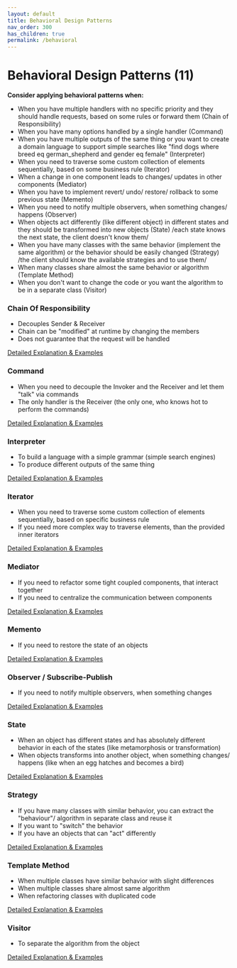 ```yaml
---
layout: default
title: Behavioral Design Patterns
nav_order: 300
has_children: true
permalink: /behavioral
---
```


# Behavioral Design Patterns (11)

**Consider applying behavioral patterns when:**
- When you have multiple handlers with no specific priority and they should handle requests, based on some rules or forward them (Chain of Responsibility)
- When you have many options handled by a single handler (Command)
- When you have multiple outputs of the same thing or you want to create a domain language to support simple searches like "find dogs where breed eq german_shepherd and gender eq female" (Interpreter)
- When you need to traverse some custom collection of elements sequentially, based on some business rule (Iterator)
- When a change in one component leads to changes/ updates in other components (Mediator)
- When you have to implement revert/ undo/ restore/ rollback to some previous state (Memento) 
- When you need to notify multiple observers, when something changes/ happens (Observer)
- When objects act differently (like different object) in different states and they should be transformed into new objects (State) /each state knows the next state, the client doesn't know them/
- When you have many classes with the same behavior (implement the same algorithm) or the behavior should be easily changed (Strategy) /the client should know the available strategies and to use them/
- When many classes share almost the same behavior or algorithm (Template Method)
- When you don't want to change the code or you want the algorithm to be in a separate class (Visitor)


### Chain Of Responsibility
* Decouples Sender & Receiver
* Chain can be "modified" at runtime by changing the members
* Does not guarantee that the request will be handled

[Detailed Explanation & Examples](https://github.com/Iretha/ebook-design-patterns/blob/master/src/com/smdev/gof/behavioral/chain_of_responsibility)

### Command
* When you need to decouple the Invoker and the Receiver and let them "talk" via commands
* The only handler is the Receiver (the only one, who knows hot to perform the commands)

[Detailed Explanation & Examples](https://github.com/Iretha/ebook-design-patterns/blob/master/src/com/smdev/gof/behavioral/command)

### Interpreter
* To build a language with a simple grammar (simple search engines)
* To produce different outputs of the same thing

[Detailed Explanation & Examples](https://github.com/Iretha/ebook-design-patterns/blob/master/src/com/smdev/gof/behavioral/interpreter)

### Iterator
* When you need to traverse some custom collection of elements sequentially, based on specific business rule
* If you need more complex way to traverse elements, than the provided inner iterators

[Detailed Explanation & Examples](https://github.com/Iretha/ebook-design-patterns/blob/master/src/com/smdev/gof/behavioral/iterator)

### Mediator
* If you need to refactor some tight coupled components, that interact together
* If you need to centralize the communication between components

[Detailed Explanation & Examples](https://github.com/Iretha/ebook-design-patterns/blob/master/src/com/smdev/gof/behavioral/mediator)

### Memento
* If you need to restore the state of an objects

[Detailed Explanation & Examples](https://github.com/Iretha/ebook-design-patterns/blob/master/src/com/smdev/gof/behavioral/memento)

### Observer / Subscribe-Publish 
* If you need to notify multiple observers, when something changes

[Detailed Explanation & Examples](https://github.com/Iretha/ebook-design-patterns/blob/master/src/com/smdev/gof/behavioral/observer)

### State
* When an object has different states and has absolutely different behavior in each of the states (like metamorphosis or transformation)
* When objects transforms into another object, when something changes/ happens (like when an egg hatches and becomes a bird)

[Detailed Explanation & Examples](https://github.com/Iretha/ebook-design-patterns/blob/master/src/com/smdev/gof/behavioral/state)

### Strategy
* If you have many classes with similar behavior, you can extract the "behaviour"/ algorithm in separate class and reuse it
* If you want to "switch" the behavior
* If you have an objects that can "act" differently

[Detailed Explanation & Examples](https://github.com/Iretha/ebook-design-patterns/blob/master/src/com/smdev/gof/behavioral/strategy)

### Template Method
* When multiple classes have similar behavior with slight differences
* When multiple classes share almost same algorithm
* When refactoring classes with duplicated code

[Detailed Explanation & Examples](https://github.com/Iretha/ebook-design-patterns/blob/master/src/com/smdev/gof/behavioral/template_method)

### Visitor
* To separate the algorithm from the object

[Detailed Explanation & Examples](https://github.com/Iretha/ebook-design-patterns/blob/master/src/com/smdev/gof/behavioral/visitor)
